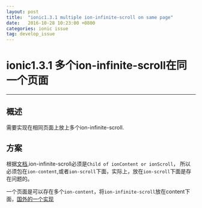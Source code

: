 ```yaml
---
layout: post
title:  "ionic1.3.1 multiple ion-infinite-scroll on same page"
date:   2016-10-28 10:23:00 +0800
categories: ionic issue
tag: develop_issue
---
```



# ionic1.3.1 多个ion-infinite-scroll在同一个页面
---

## 概述
需要实现在相同页面上放上多个ion-infinite-scroll.

## 方案
根据[文档](http://ionicframework.com/docs/api/directive/ionInfiniteScroll/),ion-infinite-scroll必须是`Child of ionContent or ionScroll`，
所以必须包在`ion-content`,或者`ion-scroll`下面，实际上，放在`ion-scroll`下面是存在问题的。

一个页面是可以存在多个`ion-content`，将`ion-infinite-scroll`放在content下面，[国外的一个实现](http://codepen.io/priand/pen/PzYbZG)
